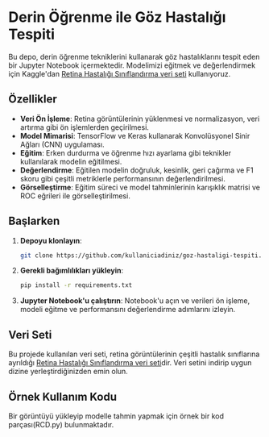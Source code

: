 # Derin Öğrenme ile Göz Hastalığı Tespiti

Bu depo, derin öğrenme tekniklerini kullanarak göz hastalıklarını tespit eden bir Jupyter Notebook içermektedir. Modelimizi eğitmek ve değerlendirmek için Kaggle'dan [Retina Hastalığı Sınıflandırma veri seti](https://www.kaggle.com/datasets/andrewmvd/retinal-disease-classification/) kullanıyoruz.

## Özellikler

- **Veri Ön İşleme**: Retina görüntülerinin yüklenmesi ve normalizasyon, veri artırma gibi ön işlemlerden geçirilmesi.
- **Model Mimarisi**: TensorFlow ve Keras kullanarak Konvolüsyonel Sinir Ağları (CNN) uygulaması.
- **Eğitim**: Erken durdurma ve öğrenme hızı ayarlama gibi teknikler kullanılarak modelin eğitilmesi.
- **Değerlendirme**: Eğitilen modelin doğruluk, kesinlik, geri çağırma ve F1 skoru gibi çeşitli metriklerle performansının değerlendirilmesi.
- **Görselleştirme**: Eğitim süreci ve model tahminlerinin karışıklık matrisi ve ROC eğrileri ile görselleştirilmesi.

## Başlarken

1. **Depoyu klonlayın**:
    ```bash
    git clone https://github.com/kullaniciadiniz/goz-hastaligi-tespiti.git
    ```
2. **Gerekli bağımlılıkları yükleyin**:
    ```bash
    pip install -r requirements.txt
    ```
3. **Jupyter Notebook'u çalıştırın**:
    Notebook'u açın ve verileri ön işleme, modeli eğitme ve performansını değerlendirme adımlarını izleyin.

## Veri Seti

Bu projede kullanılan veri seti, retina görüntülerinin çeşitli hastalık sınıflarına ayrıldığı [Retina Hastalığı Sınıflandırma veri seti](https://www.kaggle.com/datasets/andrewmvd/retinal-disease-classification/)dir. Veri setini indirip uygun dizine yerleştirdiğinizden emin olun.

## Örnek Kullanım Kodu

Bir görüntüyü yükleyip modelle tahmin yapmak için örnek bir kod parçası(RCD.py) bulunmaktadır.
